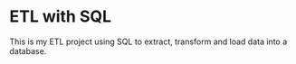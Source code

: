 # ETL with SQL

This is my ETL project using SQL to extract, transform and load data into a database.
